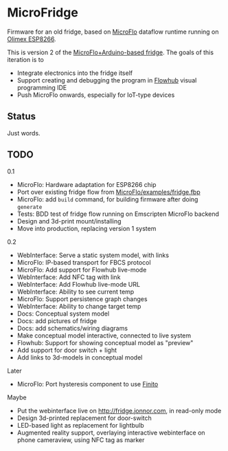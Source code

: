 
MicroFridge
============

Firmware for an old fridge, based on [MicroFlo](http://microflo.org) dataflow runtime
running on [Olimex ESP8266](https://www.olimex.com/Products/IoT/ESP8266-EVB).

This is version 2 of the
[MicroFlo+Arduino-based fridge](http://www.jonnor.com/2013/09/microflo-0-1-0-and-an-arduino-powered-fridge/).
The goals of this iteration is to

* Integrate electronics into the fridge itself
* Support creating and debugging the program in [Flowhub](http://flowhub.io) visual programming IDE
* Push MicroFlo onwards, especially for IoT-type devices


Status
--------
Just words.


TODO
-----

0.1

* MicroFlo: Hardware adaptation for ESP8266 chip
* Port over existing fridge flow from
[MicroFlo/examples/fridge.fbp](https://github.com/microflo/microflo/blob/master/examples/fridge.fbp)
* MicroFlo: add `build` command, for building firmware after doing `generate`
* Tests: BDD test of fridge flow running on Emscripten MicroFlo backend
* Design and 3d-print mount/installing
* Move into production, replacing version 1 system

0.2

* WebInterface: Serve a static system model, with links
* MicroFlo: IP-based transport for FBCS protocol
* MicroFlo: Add support for Flowhub live-mode
* WebInterface: Add NFC tag with link
* WebInterface: Add Flowhub live-mode URL
* WebInterface: Ability to see current temp
* MicroFlo: Support persistence graph changes
* WebInterface: Ability to change target temp
* Docs: Conceptual system model
* Docs: add pictures of fridge
* Docs: add schematics/wiring diagrams
* Make conceptual model interactive, connected to live system
* Flowhub: Support for showing conceptual model as "preview"
* Add support for door switch + light
* Add links to 3d-models in conceptual model

Later

* MicroFlo: Port hysteresis component to use [Finito](http://finitosm.org)

Maybe

* Put the webinterface live on http://fridge.jonnor.com, in read-only mode
* Design 3d-printed replacement for door-switch
* LED-based light as replacement for lightbulb
* Augmented reality support, overlaying interactive webinterface on phone cameraview, using NFC tag as marker


